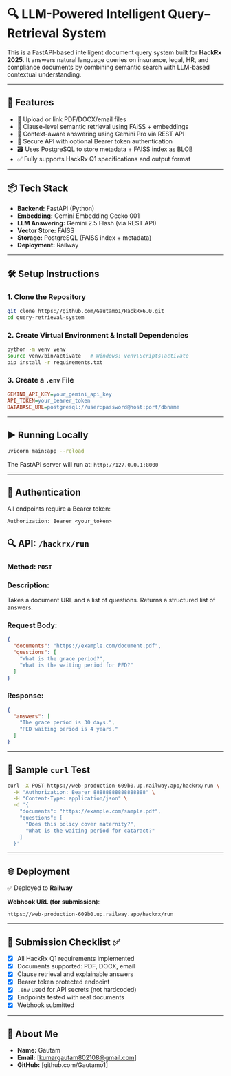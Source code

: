 # 🔍 LLM-Powered Intelligent Query–Retrieval System

This is a FastAPI-based intelligent document query system built for **HackRx 2025**. It answers natural language queries on insurance, legal, HR, and compliance documents by combining semantic search with LLM-based contextual understanding.

---

## 🚀 Features

- 📄 Upload or link PDF/DOCX/email files  
- 🧠 Clause-level semantic retrieval using FAISS + embeddings  
- 🤖 Context-aware answering using Gemini Pro via REST API  
- 🔐 Secure API with optional Bearer token authentication  
- 🗃️ Uses PostgreSQL to store metadata + FAISS index as BLOB  
- ✅ Fully supports HackRx Q1 specifications and output format  

---

## 📦 Tech Stack

- **Backend:** FastAPI (Python)  
- **Embedding:** Gemini Embedding Gecko 001  
- **LLM Answering:** Gemini 2.5 Flash (via REST API)  
- **Vector Store:** FAISS  
- **Storage:** PostgreSQL (FAISS index + metadata)  
- **Deployment:** Railway  

---

## 🛠️ Setup Instructions

### 1. Clone the Repository

```bash
git clone https://github.com/Gautamo1/HackRx6.0.git
cd query-retrieval-system
````

### 2. Create Virtual Environment & Install Dependencies

```bash
python -m venv venv
source venv/bin/activate   # Windows: venv\Scripts\activate
pip install -r requirements.txt
```

### 3. Create a `.env` File

```ini
GEMINI_API_KEY=your_gemini_api_key
API_TOKEN=your_bearer_token
DATABASE_URL=postgresql://user:password@host:port/dbname
```

---

## ▶️ Running Locally

```bash
uvicorn main:app --reload
```

The FastAPI server will run at:
`http://127.0.0.1:8000`

---

## 🔐 Authentication

All endpoints require a Bearer token:

```http
Authorization: Bearer <your_token>
```



## 🔍 API: `/hackrx/run`

### Method: `POST`

### Description:

Takes a document URL and a list of questions. Returns a structured list of answers.

### Request Body:

```json
{
  "documents": "https://example.com/document.pdf",
  "questions": [
    "What is the grace period?",
    "What is the waiting period for PED?"
  ]
}
```

### Response:

```json
{
  "answers": [
    "The grace period is 30 days.",
    "PED waiting period is 4 years."
  ]
}
```

---

## 🧪 Sample `curl` Test

```bash
curl -X POST https://web-production-609b0.up.railway.app/hackrx/run \
  -H "Authorization: Bearer 88888888888888888" \
  -H "Content-Type: application/json" \
  -d '{
    "documents": "https://example.com/sample.pdf",
    "questions": [
      "Does this policy cover maternity?",
      "What is the waiting period for cataract?"
    ]
  }'
```

---

## 🌐 Deployment

✅ Deployed to **Railway**

**Webhook URL (for submission)**:

```
https://web-production-609b0.up.railway.app/hackrx/run
```

---

## 📄 Submission Checklist ✅

* [x] All HackRx Q1 requirements implemented
* [x] Documents supported: PDF, DOCX, email
* [x] Clause retrieval and explainable answers
* [x] Bearer token protected endpoint
* [x] `.env` used for API secrets (not hardcoded)
* [x] Endpoints tested with real documents
* [x] Webhook submitted

---

## 🙋 About Me

* **Name:** Gautam
* **Email:** [kumargautam802108@gmail.com]
* **GitHub:** [github.com/Gautamo1]